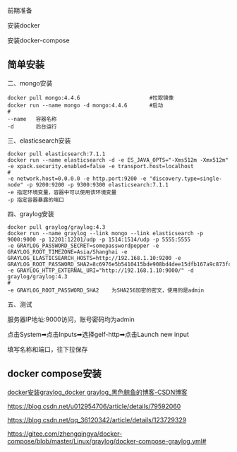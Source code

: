

前期准备

安装docker

安装docker-compose

## 简单安装



二、mongo安装

~~~shell
docker pull mongo:4.4.6                      #拉取镜像
docker run --name mongo -d mongo:4.4.6       #启动
#
--name   容器名称
-d       后台运行
~~~



三、elasticsearch安装

~~~shell
docker pull elasticsearch:7.1.1              
docker run --name elasticsearch -d -e ES_JAVA_OPTS="-Xms512m -Xmx512m"  -e xpack.security.enabled=false -e transport.host=localhost 
#
-e network.host=0.0.0.0 -e http.port:9200 -e "discovery.type=single-node" -p 9200:9200 -p 9300:9300 elasticsearch:7.1.1    
-e 指定环境变量，容器中可以使用该环境变量
-p 指定容器暴露的端口
~~~



四、graylog安装

~~~shell
docker pull graylog/graylog:4.3              
docker run --name graylog --link mongo --link elasticsearch -p 9000:9000 -p 12201:12201/udp -p 1514:1514/udp -p 5555:5555
-e GRAYLOG_PASSWORD_SECRET=somepasswordpepper -e GRAYLOG_ROOT_TIMEZONE=Asia/Shanghai -e GRAYLOG_ELASTICSEARCH_HOSTS=http://192.168.1.10:9200 -e GRAYLOG_ROOT_PASSWORD_SHA2=8c6976e5b5410415bde908bd4dee15dfb167a9c873fc4bb8a81f6f2ab448a918 -e GRAYLOG_HTTP_EXTERNAL_URI="http://192.168.1.10:9000/" -d graylog/graylog:4.3         
#     
-e GRAYLOG_ROOT_PASSWORD_SHA2    为SHA256加密的密文，使用的是admin
~~~



五、测试

服务器IP地址:9000访问，账号密码均为admin

点击System➡点击Inputs➡选择gelf-http➡点击Launch new input

填写名称和端口，往下拉保存

## docker compose安装











[docker安装graylog_docker graylog_黑色鲸鱼的博客-CSDN博客](https://blog.csdn.net/heisejingyu/article/details/128102560)

https://blog.csdn.net/u012954706/article/details/79592060

https://blog.csdn.net/qq_36120342/article/details/123729329

https://gitee.com/zhengqingya/docker-compose/blob/master/Linux/graylog/docker-compose-graylog.yml#